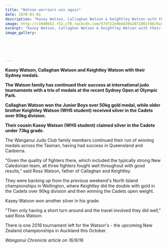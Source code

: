 ```yaml
---
title: "Watson warriors win again"
date: 1970-01-01
description: "Kasey Watson, Callaghan Watson & Keightley Watson with their Sydney medals.The Watson family has continued their success at international judo tournaments with a trio of medals at the recent Sydney..."
image: http://c1940652.r52.cf0.rackcdn.com/57df22e8b8d39a2071001f40/Kasey,-Callaghan--Keightley-medal-at-Sydney-Sept-2016.jpg
excerpt: "Kasey Watson, Callaghan Watson & Keightley Watson with their Sydney medals.The Watson family has continued their success at international judo tournaments with a trio of medals at the recent Sydney Open at Olympic Park."
image_gallery:
    
    
    
    
    
---
```


<p><strong>Kasey Watson, Callaghan Watson and Keightley Watson with their Sydney medals.</strong></p>
<p><strong>The Watson family has continued their success at international judo tournaments with a trio of medals at the recent Sydney Open at Olympic Park.</strong></p>
<p><strong>Callaghan Watson won the Junior Boys over 50kg gold medal, while older brother Keightley Watson (WHS student) received silver in the Cadets over 90kg division.</strong></p>
<p><strong>Their cousin Kasey Watson&nbsp;(WHS student)&nbsp;claimed silver in the Cadets under 73kg grade.</strong></p>
<p>The Wanganui Judo Club family members continued their run of winning medals across the Tasman, having had success in Queensland and Canberra.</p>
<p>"Given the quality of fighters there, which included the typically strong New Caledonian team, all three fighters fought well throughout with good results," said Ross Watson, father of Callaghan and Keightley.</p>
<p>They were backing up from the previous weekend's North Island championships in Wellington, where Keightley did the double with gold in the Cadets over 90kg division and then winning the Cadets open weight.</p>
<p>Kasey Watson won another silver in his grade.</p>
<p>"Then only having a short turn around and the travel involved they did well," said Ross Watson.</p>
<p>There is one 2016 tournament left for the Watson's - the upcoming New Zealand championships in Auckland this October.</p>
<p><em>Wanganui Chronicle article on 16/9/16</em></p>

